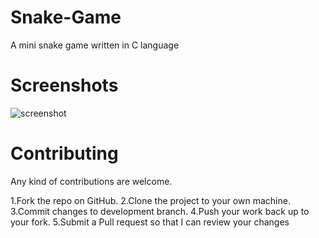 # Snake-Game
A mini snake game written in C language
# Screenshots
![screenshot](https://user-images.githubusercontent.com/63138007/82158901-6c78b880-98a8-11ea-8f13-da7cb8c13aae.JPG)
# Contributing

Any kind of contributions are welcome.

1.Fork the repo on GitHub.
2.Clone the project to your own machine.
3.Commit changes to development branch.
4.Push your work back up to your fork.
5.Submit a Pull request so that I can review your changes
